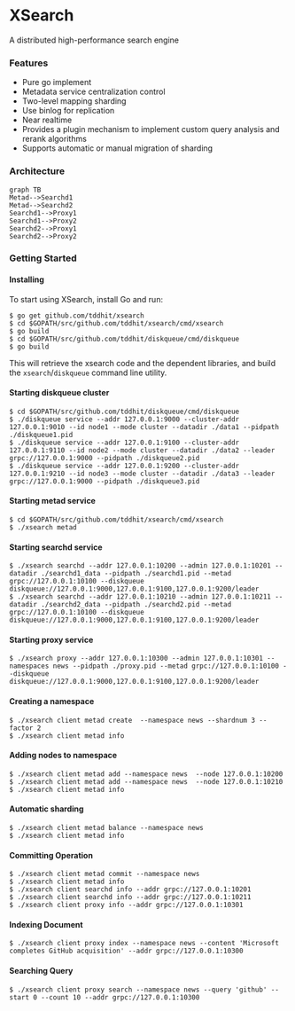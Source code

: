 # XSearch 
A distributed high-performance search engine


### Features
 * Pure go implement
 * Metadata service centralization control
 * Two-level mapping sharding
 * Use binlog for replication
 * Near realtime
 * Provides a plugin mechanism to implement custom query analysis and rerank algorithms
 * Supports automatic or manual migration of sharding

### Architecture

```
graph TB
Metad-->Searchd1
Metad-->Searchd2
Searchd1-->Proxy1
Searchd1-->Proxy2
Searchd2-->Proxy1
Searchd2-->Proxy2
```

### Getting Started

#### Installing

To start using XSearch, install Go and run:
```
$ go get github.com/tddhit/xsearch
$ cd $GOPATH/src/github.com/tddhit/xsearch/cmd/xsearch
$ go build
$ cd $GOPATH/src/github.com/tddhit/diskqueue/cmd/diskqueue
$ go build
```

This will retrieve the xsearch code and the dependent libraries, and build the `xsearch`/`diskqueue` command line utility.

#### Starting diskqueue cluster

```
$ cd $GOPATH/src/github.com/tddhit/diskqueue/cmd/diskqueue
$ ./diskqueue service --addr 127.0.0.1:9000 --cluster-addr 127.0.0.1:9010 --id node1 --mode cluster --datadir ./data1 --pidpath ./diskqueue1.pid
$ ./diskqueue service --addr 127.0.0.1:9100 --cluster-addr 127.0.0.1:9110 --id node2 --mode cluster --datadir ./data2 --leader grpc://127.0.0.1:9000 --pidpath ./diskqueue2.pid
$ ./diskqueue service --addr 127.0.0.1:9200 --cluster-addr 127.0.0.1:9210 --id node3 --mode cluster --datadir ./data3 --leader grpc://127.0.0.1:9000 --pidpath ./diskqueue3.pid
```

#### Starting metad service

```
$ cd $GOPATH/src/github.com/tddhit/xsearch/cmd/xsearch
$ ./xsearch metad 
```

#### Starting searchd service

```
$ ./xsearch searchd --addr 127.0.0.1:10200 --admin 127.0.0.1:10201 --datadir ./searchd1_data --pidpath ./searchd1.pid --metad grpc://127.0.0.1:10100 --diskqueue diskqueue://127.0.0.1:9000,127.0.0.1:9100,127.0.0.1:9200/leader
$ ./xsearch searchd --addr 127.0.0.1:10210 --admin 127.0.0.1:10211 --datadir ./searchd2_data --pidpath ./searchd2.pid --metad grpc://127.0.0.1:10100 --diskqueue diskqueue://127.0.0.1:9000,127.0.0.1:9100,127.0.0.1:9200/leader 
```

#### Starting proxy service

```
$ ./xsearch proxy --addr 127.0.0.1:10300 --admin 127.0.0.1:10301 --namespaces news --pidpath ./proxy.pid --metad grpc://127.0.0.1:10100 --diskqueue diskqueue://127.0.0.1:9000,127.0.0.1:9100,127.0.0.1:9200/leader
```

#### Creating a namespace
```
$ ./xsearch client metad create  --namespace news --shardnum 3 --factor 2
$ ./xsearch client metad info
```

#### Adding nodes to namespace
```
$ ./xsearch client metad add --namespace news  --node 127.0.0.1:10200
$ ./xsearch client metad add --namespace news  --node 127.0.0.1:10210
$ ./xsearch client metad info
```

#### Automatic sharding
```
$ ./xsearch client metad balance --namespace news
$ ./xsearch client metad info
```

#### Committing Operation
```
$ ./xsearch client metad commit --namespace news
$ ./xsearch client metad info
$ ./xsearch client searchd info --addr grpc://127.0.0.1:10201
$ ./xsearch client searchd info --addr grpc://127.0.0.1:10211
$ ./xsearch client proxy info --addr grpc://127.0.0.1:10301
```

#### Indexing Document
```
$ ./xsearch client proxy index --namespace news --content 'Microsoft completes GitHub acquisition' --addr grpc://127.0.0.1:10300
```

#### Searching Query
```
$ ./xsearch client proxy search --namespace news --query 'github' --start 0 --count 10 --addr grpc://127.0.0.1:10300
```
